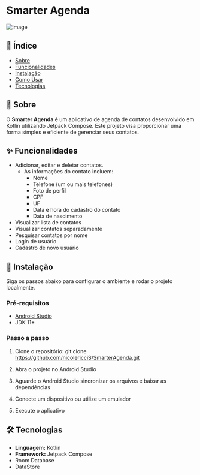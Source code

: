 # Smarter Agenda

![image](https://github.com/nicolericciS/SmarterAgenda/assets/121962590/abcf1b02-adab-430e-91d6-cc57ed1db2a3)


## 📜 Índice

- [Sobre](#sobre)
- [Funcionalidades](#funcionalidades)
- [Instalação](#instalação)
- [Como Usar](#como-usar)
- [Tecnologias](#tecnologias)


## 📝 Sobre


O **Smarter Agenda** é um aplicativo de agenda de contatos desenvolvido em Kotlin utilizando Jetpack Compose. Este projeto visa proporcionar uma forma simples e eficiente de gerenciar seus contatos.

## ✨ Funcionalidades

- Adicionar, editar e deletar contatos. 
	- As informações do contato incluem:
		- Nome
		- Telefone (um ou mais telefones)
		- Foto de perfil
		- CPF
		- UF
		- Data e hora do cadastro do contato 
		- Data de nascimento 
- Visualizar lista de contatos
- Visualizar contatos separadamente
- Pesquisar contatos por nome
- Login de usuário 
- Cadastro de novo usuário 

## 🚀 Instalação

Siga os passos abaixo para configurar o ambiente e rodar o projeto localmente.

### Pré-requisitos

- [Android Studio](https://developer.android.com/studio)
- JDK 11+

### Passo a passo

1. Clone o repositório:
git clone https://github.com/nicolericciS/SmarterAgenda.git

2. Abra o projeto no Android Studio
3. Aguarde o Android Studio sincronizar os arquivos e baixar as dependências
4. Conecte um dispositivo ou utilize um emulador
5. Execute o aplicativo

## 🛠 Tecnologias

- **Linguagem:** Kotlin
- **Framework:** Jetpack Compose
- Room Database 
- DataStore 
